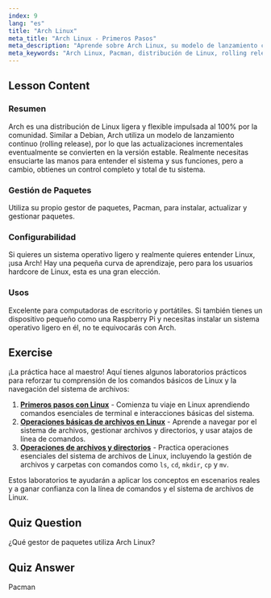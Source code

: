 ```yaml
---
index: 9
lang: "es"
title: "Arch Linux"
meta_title: "Arch Linux - Primeros Pasos"
meta_description: "Aprende sobre Arch Linux, su modelo de lanzamiento continuo y el gestor de paquetes Pacman. Entiende por qué Arch es excelente para principiantes y usuarios avanzados que buscan control."
meta_keywords: "Arch Linux, Pacman, distribución de Linux, rolling release, tutorial de Linux, guía para principiantes, sistema operativo ligero"
---
```


## Lesson Content

### Resumen

Arch es una distribución de Linux ligera y flexible impulsada al 100% por la comunidad. Similar a Debian, Arch utiliza un modelo de lanzamiento continuo (rolling release), por lo que las actualizaciones incrementales eventualmente se convierten en la versión estable. Realmente necesitas ensuciarte las manos para entender el sistema y sus funciones, pero a cambio, obtienes un control completo y total de tu sistema.

### Gestión de Paquetes

Utiliza su propio gestor de paquetes, Pacman, para instalar, actualizar y gestionar paquetes.

### Configurabilidad

Si quieres un sistema operativo ligero y realmente quieres entender Linux, ¡usa Arch! Hay una pequeña curva de aprendizaje, pero para los usuarios hardcore de Linux, esta es una gran elección.

### Usos

Excelente para computadoras de escritorio y portátiles. Si también tienes un dispositivo pequeño como una Raspberry Pi y necesitas instalar un sistema operativo ligero en él, no te equivocarás con Arch.

## Exercise

¡La práctica hace al maestro! Aquí tienes algunos laboratorios prácticos para reforzar tu comprensión de los comandos básicos de Linux y la navegación del sistema de archivos:

1. **[Primeros pasos con Linux](https://labex.io/es/labs/linux-getting-started-with-linux-446315)** - Comienza tu viaje en Linux aprendiendo comandos esenciales de terminal e interacciones básicas del sistema.
2. **[Operaciones básicas de archivos en Linux](https://labex.io/es/labs/linux-basic-file-operations-in-linux-18001)** - Aprende a navegar por el sistema de archivos, gestionar archivos y directorios, y usar atajos de línea de comandos.
3. **[Operaciones de archivos y directorios](https://labex.io/es/labs/linux-file-and-directory-operations-17997)** - Practica operaciones esenciales del sistema de archivos de Linux, incluyendo la gestión de archivos y carpetas con comandos como `ls`, `cd`, `mkdir`, `cp` y `mv`.

Estos laboratorios te ayudarán a aplicar los conceptos en escenarios reales y a ganar confianza con la línea de comandos y el sistema de archivos de Linux.

## Quiz Question

¿Qué gestor de paquetes utiliza Arch Linux?

## Quiz Answer

Pacman
